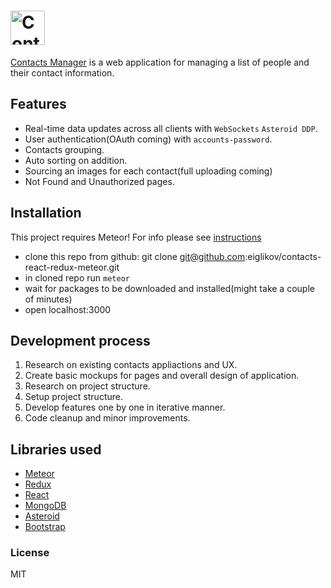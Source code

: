 # <a href='https://contacts-meteor.herokuapp.com'><img src='https://image.ibb.co/d28uFF/Untitled_1.png' alt='Contacts Manager' height='55'></a>

<a href='https://contacts-meteor.herokuapp.com/'>Contacts Manager</a> is a web application for managing a list of people and their contact information.

## Features
* Real-time data updates across all clients with ```WebSockets``` ```Asteroid DDP```.<br/>
* User authentication(OAuth coming) with ```accounts-password```.<br/>
* Contacts grouping.<br/>
* Auto sorting on addition.<br/>
* Sourcing an images for each contact(full uploading coming)<br/>
* Not Found and Unauthorized pages.<br/>


## Installation

<span>This project requires Meteor! For info please see <a href='https://www.meteor.com/install'>instructions</a> </span>
* clone this repo from github: git clone git@github.com:eiglikov/contacts-react-redux-meteor.git
* in cloned repo run ```meteor```
* wait for packages to be downloaded and installed(might take a couple of minutes)
* open localhost:3000

## Development process
1. Research on existing contacts appliactions and UX.
2. Create basic mockups for pages and overall design of application.
3. Research on project structure.
4. Setup project structure.
5. Develop features one by one in iterative manner.
6. Code cleanup and minor improvements.

## Libraries used

* <a href="https://www.meteor.com/">Meteor</a><br />
* <a href="https://www.redux.js.org/">Redux</a><br />
* <a href="https://facebook.github.io/react">React</a><br />
* <a href="https://www.mongodb.com/">MongoDB</a><br />
* <a href="https://github.com/mondora/asteroid">Asteroid</a><br />
* <a href="http://getbootstrap.com/">Bootstrap</a><br />

### License

MIT
